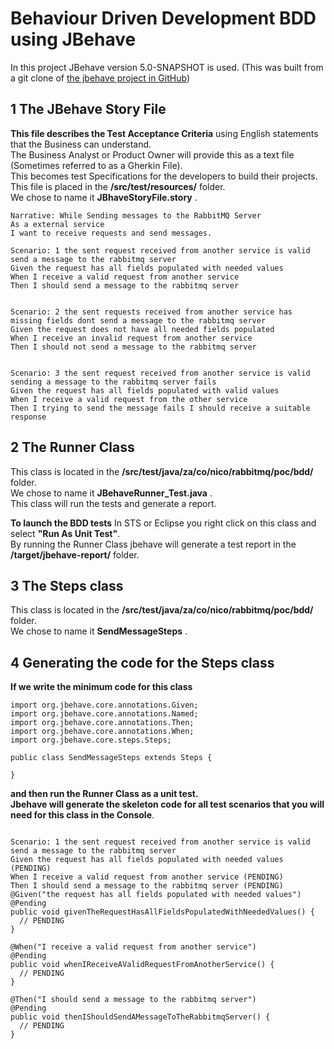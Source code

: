 #  Behaviour Driven  Development BDD using JBehave


In this project JBehave version 5.0-SNAPSHOT is used. (This was built from a git clone of [the jbehave project in GitHub](https://github.com/jbehave))

## 1 The JBehave Story File

**This file describes the Test Acceptance Criteria** using English statements that the Business can understand.   
The Business Analyst or Product Owner will provide this as a text file (Sometimes referred to as a Gherkin File).   
This becomes test Specifications for the developers to build their projects.   
This file is placed in the **/src/test/resources/** folder.    
We chose to name it **JBhaveStoryFile.story** .   

~~~
Narrative: While Sending messages to the RabbitMQ Server
As a external service
I want to receive requests and send messages.
  
Scenario: 1 the sent request received from another service is valid send a message to the rabbitmq server
Given the request has all fields populated with needed values
When I receive a valid request from another service
Then I should send a message to the rabbitmq server
    
     
Scenario: 2 the sent requests received from another service has missing fields dont send a message to the rabbitmq server
Given the request does not have all needed fields populated
When I receive an invalid request from another service
Then I should not send a message to the rabbitmq server
    
    
Scenario: 3 the sent request received from another service is valid sending a message to the rabbitmq server fails
Given the request has all fields populated with valid values
When I receive a valid request from the other service
Then I trying to send the message fails I should receive a suitable response 

~~~

## 2 The Runner Class
This class is located in the **/src/test/java/za/co/nico/rabbitmq/poc/bdd/** folder.    
We chose to name it **JBehaveRunner_Test.java** .    
This class will run the tests and generate a report.    

**To launch the BDD tests**
In STS or Eclipse you right click on this class and select **"Run As Unit Test"**.    
By running the Runner Class jbehave will generate a test report in the **/target/jbehave-report/** folder.    

## 3 The Steps class
This class is located in the **/src/test/java/za/co/nico/rabbitmq/poc/bdd/** folder.    
We chose to name it **SendMessageSteps** .    

## 4 Generating the code for the Steps class

**If we write the minimum code for this class**
~~~
import org.jbehave.core.annotations.Given;
import org.jbehave.core.annotations.Named;
import org.jbehave.core.annotations.Then;
import org.jbehave.core.annotations.When;
import org.jbehave.core.steps.Steps;

public class SendMessageSteps extends Steps {

}
~~~

**and then run the Runner Class as a unit test.    
Jbehave will generate the skeleton code for all test scenarios that you will need for this class in the Console**.    

~~~

Scenario: 1 the sent request received from another service is valid send a message to the rabbitmq server
Given the request has all fields populated with needed values (PENDING)
When I receive a valid request from another service (PENDING)
Then I should send a message to the rabbitmq server (PENDING)
@Given("the request has all fields populated with needed values")
@Pending
public void givenTheRequestHasAllFieldsPopulatedWithNeededValues() {
  // PENDING
}

@When("I receive a valid request from another service")
@Pending
public void whenIReceiveAValidRequestFromAnotherService() {
  // PENDING
}

@Then("I should send a message to the rabbitmq server")
@Pending
public void thenIShouldSendAMessageToTheRabbitmqServer() {
  // PENDING
}

~~~
